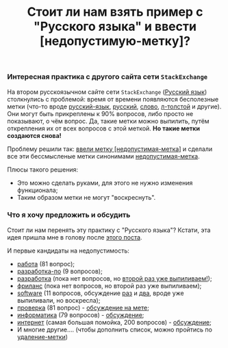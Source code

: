 ﻿---
title: "Стоит ли нам взять пример с &quot;Русского языка&quot; и ввести [недопустимую-метку]?"
se.owner.user_id: 532877
se.owner.display_name: "Зонтик"
se.owner.link: "https://ru.meta.stackoverflow.com/users/532877/%d0%97%d0%be%d0%bd%d1%82%d0%b8%d0%ba"
se.link: "https://ru.meta.stackoverflow.com/questions/12713/%d0%a1%d1%82%d0%be%d0%b8%d1%82-%d0%bb%d0%b8-%d0%bd%d0%b0%d0%bc-%d0%b2%d0%b7%d1%8f%d1%82%d1%8c-%d0%bf%d1%80%d0%b8%d0%bc%d0%b5%d1%80-%d1%81-%d0%a0%d1%83%d1%81%d1%81%d0%ba%d0%be%d0%b3%d0%be-%d1%8f%d0%b7%d1%8b%d0%ba%d0%b0-%d0%b8-%d0%b2%d0%b2%d0%b5%d1%81%d1%82%d0%b8-%d0%bd%d0%b5%d0%b4%d0%be%d0%bf%d1%83%d1%81%d1%82%d0%b8%d0%bc%d1%83%d1%8e-%d0%bc%d0%b5%d1%82%d0%ba%d1%83"
se.question_id: 12713
se.post_type: question
---
<h3>Интересная практика с другого сайта сети <code>StackExchange</code></h3>
<p>На втором русскоязычном сайте сети <code>StackExchange</code> (<a href="https://rus.stackexchange.com/">Русский язык</a>) столкнулись с проблемой: время от времени появляются бесполезные метки (что-то вроде <a href="https://ru.stackoverflow.com/questions/tagged/%d1%80%d1%83%d1%81%d1%81%d0%ba%d0%b8%d0%b9-%d1%8f%d0%b7%d1%8b%d0%ba" class="post-tag" title="показать вопросы с меткой [русский-язык]" aria-label="показать вопросы с меткой [русский-язык]" rel="tag" aria-labelledby="tag-русский-язык-tooltip-container">русский-язык</a>, <a href="https://ru.stackoverflow.com/questions/tagged/%d1%80%d1%83%d1%81%d1%81%d0%ba%d0%b8%d0%b9" class="post-tag" title="показать вопросы с меткой [русский]" aria-label="показать вопросы с меткой [русский]" rel="tag" aria-labelledby="tag-русский-tooltip-container">русский</a>, <a href="https://ru.stackoverflow.com/questions/tagged/%d1%81%d0%bb%d0%be%d0%b2%d0%be" class="post-tag" title="показать вопросы с меткой [слово]" aria-label="показать вопросы с меткой [слово]" rel="tag" aria-labelledby="tag-слово-tooltip-container">слово</a>, <a href="https://ru.stackoverflow.com/questions/tagged/%d0%bb-%d1%82%d0%be%d0%bb%d1%81%d1%82%d0%be%d0%b9" class="post-tag" title="показать вопросы с меткой [л-толстой]" aria-label="показать вопросы с меткой [л-толстой]" rel="tag" aria-labelledby="tag-л-толстой-tooltip-container">л-толстой</a> и другие). Они могут быть прикреплены к 90% вопросов, либо просто не показывают, о чём вопрос. Да, такие метки можно выпилить, путём открепления их от всех вопросов с этой меткой. <strong>Но такие метки создаются снова!</strong></p>
<p>Проблему решили так: <a href="https://rus.meta.stackexchange.com/questions/241/">ввели метку [недопустимая-метка]</a> и сделали все эти бессмысленые метки синонимами <a href="https://ru.stackoverflow.com/questions/tagged/%d0%bd%d0%b5%d0%b4%d0%be%d0%bf%d1%83%d1%81%d1%82%d0%b8%d0%bc%d0%b0%d1%8f-%d0%bc%d0%b5%d1%82%d0%ba%d0%b0" class="post-tag" title="показать вопросы с меткой [недопустимая-метка]" aria-label="показать вопросы с меткой [недопустимая-метка]" rel="tag" aria-labelledby="tag-недопустимая-метка-tooltip-container">недопустимая-метка</a>.</p>
<p>Плюсы такого решения:</p>
<ul>
<li>Это можно сделать руками, для этого не нужно изменения функционала;</li>
<li>Таким образом метки не могут &quot;воскреснуть&quot;.</li>
</ul>
<h3>Что я хочу предложить и обсудить</h3>
<p>Стоит ли нам перенять эту практику с &quot;Русского языка&quot;? Кстати, эта идея пришла мне в голову после <a href="https://ru.meta.stackoverflow.com/questions/12711/12712#12712">этого поста</a>.</p>
<p>И первые кандидаты на недопустимость:</p>
<ul>
<li><a href="https://ru.stackoverflow.com/questions/tagged/%d1%80%d0%b0%d0%b1%d0%be%d1%82%d0%b0" class="post-tag" title="показать вопросы с меткой [работа]" aria-label="показать вопросы с меткой [работа]" rel="tag" aria-labelledby="tag-работа-tooltip-container">работа</a> (81 вопрос);</li>
<li><a href="https://ru.stackoverflow.com/questions/tagged/%d1%80%d0%b0%d0%b7%d1%80%d0%b0%d0%b1%d0%be%d1%82%d0%ba%d0%b0-%d0%bf%d0%be" class="post-tag" title="показать вопросы с меткой [разработка-по]" aria-label="показать вопросы с меткой [разработка-по]" rel="tag" aria-labelledby="tag-разработка-по-tooltip-container">разработка-по</a> (9 вопросов);</li>
<li><a href="https://ru.stackoverflow.com/questions/tagged/%d1%80%d0%b0%d0%b7%d1%80%d0%b0%d0%b1%d0%be%d1%82%d0%ba%d0%b0" class="post-tag" title="показать вопросы с меткой [разработка]" aria-label="показать вопросы с меткой [разработка]" rel="tag" aria-labelledby="tag-разработка-tooltip-container">разработка</a> (пока нет вопросов, но <a href="https://ru.meta.stackoverflow.com/questions/12711/">второй раз уже выпиливаем!</a>);</li>
<li><a href="https://ru.stackoverflow.com/questions/tagged/%d1%84%d1%80%d0%b8%d0%bb%d0%b0%d0%bd%d1%81" class="post-tag" title="показать вопросы с меткой [фриланс]" aria-label="показать вопросы с меткой [фриланс]" rel="tag" aria-labelledby="tag-фриланс-tooltip-container">фриланс</a> (пока нет вопросов, но второй раз уже выпиливаем);</li>
<li><a href="https://ru.stackoverflow.com/questions/tagged/software" class="post-tag" title="показать вопросы с меткой [software]" aria-label="показать вопросы с меткой [software]" rel="tag" aria-labelledby="tag-software-tooltip-container">software</a> (11 вопросов, обсуждение <a href="https://ru.meta.stackoverflow.com/questions/7041/">раз</a> и <a href="https://ru.meta.stackoverflow.com/questions/4338/">два</a>, вроде уже выпиливали, но воскресла);</li>
<li><a href="https://ru.stackoverflow.com/questions/tagged/%d0%bf%d1%80%d0%be%d0%b2%d0%b5%d1%80%d0%ba%d0%b0" class="post-tag" title="показать вопросы с меткой [проверка]" aria-label="показать вопросы с меткой [проверка]" rel="tag" aria-labelledby="tag-проверка-tooltip-container">проверка</a> (81 вопрос) - <a href="https://ru.meta.stackoverflow.com/questions/7339/">обсуждение на мете</a>;</li>
<li><a href="https://ru.stackoverflow.com/questions/tagged/%d0%b8%d0%bd%d1%84%d0%be%d1%80%d0%bc%d0%b0%d1%82%d0%b8%d0%ba%d0%b0" class="post-tag" title="показать вопросы с меткой [информатика]" aria-label="показать вопросы с меткой [информатика]" rel="tag" aria-labelledby="tag-информатика-tooltip-container">информатика</a> (79 вопросов) - <a href="https://ru.meta.stackoverflow.com/questions/6125/">обсуждение</a>;</li>
<li><a href="https://ru.stackoverflow.com/questions/tagged/%d0%b8%d0%bd%d1%82%d0%b5%d1%80%d0%bd%d0%b5%d1%82" class="post-tag" title="показать вопросы с меткой [интернет]" aria-label="показать вопросы с меткой [интернет]" rel="tag" aria-labelledby="tag-интернет-tooltip-container">интернет</a> (самая большая помойка, 200 вопросов) - <a href="https://ru.meta.stackoverflow.com/questions/10484/">обсуждение</a>;</li>
<li>И многие другие.... (чтобы дополнить список, можно пройтись по <a href="/questions/tagged/%d1%83%d0%b4%d0%b0%d0%bb%d0%b5%d0%bd%d0%b8%d0%b5-%d0%bc%d0%b5%d1%82%d0%ba%d0%b8" class="post-tag" title="показать вопросы с меткой [удаление-метки]" aria-label="показать вопросы с меткой [удаление-метки]" rel="tag" aria-labelledby="tag-удаление-метки-tooltip-container">удаление-метки</a>)</li>
</ul>
